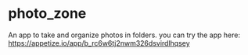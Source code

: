 # photo_zone

An app to take and organize photos in folders.
you can try the app here:
https://appetize.io/app/b_rc6w6tj2nwm326dsvirdlhqsey
